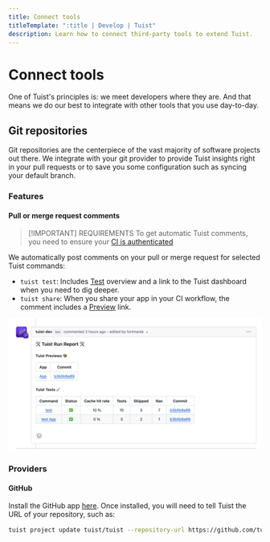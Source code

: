 ```yaml
---
title: Connect tools
titleTemplate: ":title | Develop | Tuist"
description: Learn how to connect third-party tools to extend Tuist.
---
```


# Connect tools

One of Tuist's principles is: we meet developers where they are. And that means we do our best to integrate with other tools that you use day-to-day.

## Git repositories

Git repositories are the centerpiece of the vast majority of software projects out there. We integrate with your git provider to provide Tuist insights right in your pull requests or to save you some configuration such as syncing your default branch.

### Features

#### Pull or merge request comments

> [!IMPORTANT] REQUIREMENTS
> To get automatic Tuist comments, you need to ensure your [CI is authenticated](./continuous-integration#authentication)

We automatically post comments on your pull or merge request for selected Tuist commands:
- `tuist test`: Includes [Test](../test) overview and a link to the Tuist dashboard when you need to dig deeper.
- `tuist share`: When you share your app in your CI workflow, the comment includes a [Preview]((../../share/previews)) link.

![GitHub App example](./github-app-comment.png)

### Providers

#### GitHub

Install the GitHub app [here](https://github.com/marketplace/tuist). Once installed, you will need to tell Tuist the URL of your repository, such as:

```sh
tuist project update tuist/tuist --repository-url https://github.com/tuist/tuist
```



